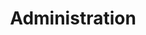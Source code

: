 ---
title: "Administration"
description: "COMING SOON!"
excerpt: ""
group: codefresh-cli
toc: true
---